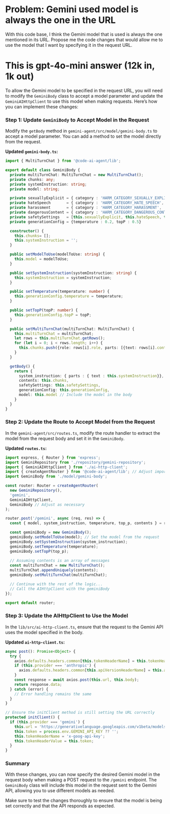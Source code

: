 # Problem: Gemini used model is always the one in the URL 

With this code base, I think the Gemini model that is used is always the one mentioned in its URL.
Propose me the code changes that would allow me to use the model that I want by specifying it in the request URL.



# This is gpt-4o-mini answer (12k in, 1k out)

To allow the Gemini model to be specified in the request URL, you will need to modify the `GeminiBody` class to accept a model parameter and update the `GeminiAIHttpClient` to use this model when making requests. Here’s how you can implement these changes:

### Step 1: Update `GeminiBody` to Accept Model in the Request

Modify the `getBody` method in `gemini-agent/src/model/gemini-body.ts` to accept a model parameter. You can add a method to set the model directly from the request.

**Updated `gemini-body.ts`:**
```typescript
import { MultiTurnChat } from '@code-ai-agent/lib';

export default class GeminiBody {
  private multiTurnChat: MultiTurnChat = new MultiTurnChat();
  private chunks: any;
  private systemInstruction: string;
  private model: string;

  private sexuallyExplicit = { category : 'HARM_CATEGORY_SEXUALLY_EXPLICIT', threshold : 'BLOCK_NONE' };
  private hateSpeech       = { category : 'HARM_CATEGORY_HATE_SPEECH',       threshold : 'BLOCK_NONE' };
  private harassment       = { category : 'HARM_CATEGORY_HARASSMENT',        threshold : 'BLOCK_NONE' };
  private dangerousContent = { category : 'HARM_CATEGORY_DANGEROUS_CONTENT', threshold : 'BLOCK_NONE' };
  private safetySettings   = [this.sexuallyExplicit, this.hateSpeech, this.harassment, this.dangerousContent];
  private generationConfig = {temperature : 0.2, topP : 0.5}

  constructor() {
    this.chunks= [];
    this.systemInstruction = '';
  }

  public setModelToUse(modelToUse: string) {
    this.model = modelToUse;
  }

  public setSystemInstruction(systemInstruction: string) {
    this.systemInstruction = systemInstruction;
  }

  public setTemperature(temperature: number) {
    this.generationConfig.temperature = temperature;
  }

  public setTopP(topP: number) {
    this.generationConfig.topP = topP;
  }

  public setMultiTurnChat(multiTurnChat: MultiTurnChat) {
    this.multiTurnChat = multiTurnChat;
    let rows = this.multiTurnChat.getRows();
    for (let i = 0; i < rows.length; i++) {
      this.chunks.push({role: rows[i].role, parts: [{text: rows[i].content}]});
    }
  }

  getBody() {
    return {
      system_instruction: { parts : { text : this.systemInstruction}},
      contents: this.chunks,
      safetySettings: this.safetySettings,
      generationConfig: this.generationConfig,
      model: this.model // Include the model in the body
    }
  }
}
```

### Step 2: Update the Route to Accept Model from the Request

In the `gemini-agent/src/routes.ts`, modify the route handler to extract the model from the request body and set it in the `GeminiBody`.

**Updated `routes.ts`:**
```typescript
import express, { Router } from 'express';
import GeminiRepository from './repository/gemini-repository';
import { GeminiAIHttpClient } from './ai-http-client';
import { createAgentRouter } from '@code-ai-agent/lib'; // Adjust import as necessary
import GeminiBody from './model/gemini-body';

const router: Router = createAgentRouter(
  new GeminiRepository(),
  'gemini',
  GeminiAIHttpClient,
  GeminiBody // Adjust as necessary
);

router.post('/gemini', async (req, res) => {
  const { model, system_instruction, temperature, top_p, contents } = req.body;

  const geminiBody = new GeminiBody();
  geminiBody.setModelToUse(model); // Set the model from the request
  geminiBody.setSystemInstruction(system_instruction);
  geminiBody.setTemperature(temperature);
  geminiBody.setTopP(top_p);
  
  // Assuming contents is an array of messages
  const multiTurnChat = new MultiTurnChat();
  multiTurnChat.appendUniquely(contents);
  geminiBody.setMultiTurnChat(multiTurnChat);

  // Continue with the rest of the logic...
  // Call the AIHttpClient with the geminiBody
});

export default router;
```

### Step 3: Update the AIHttpClient to Use the Model

In the `lib/src/ai-http-client.ts`, ensure that the request to the Gemini API uses the model specified in the body.

**Updated `ai-http-client.ts`:**
```typescript
async post(): Promise<Object> {
  try {
    axios.defaults.headers.common[this.tokenHeaderName] = this.tokenHeaderValue;
    if (this.provider === 'anthropic') {
      axios.defaults.headers.common[this.apiVersionHeaderName] = this.apiVersionHeaderValue;
    }
    const response = await axios.post(this.url, this.body);
    return response.data;
  } catch (error) {
    // Error handling remains the same
  }
}

// Ensure the initClient method is still setting the URL correctly
protected initClient() {
  if (this.provider === 'gemini') {
    this.url = 'https://generativelanguage.googleapis.com/v1beta/models/' + this.body.model + ':generateContent'; // Use the model from the body
    this.token = process.env.GEMINI_API_KEY ?? '';
    this.tokenHeaderName = 'x-goog-api-key';
    this.tokenHeaderValue = this.token;
  }
}
```

### Summary

With these changes, you can now specify the desired Gemini model in the request body when making a POST request to the `/gemini` endpoint. The `GeminiBody` class will include this model in the request sent to the Gemini API, allowing you to use different models as needed. 

Make sure to test the changes thoroughly to ensure that the model is being set correctly and that the API responds as expected.

